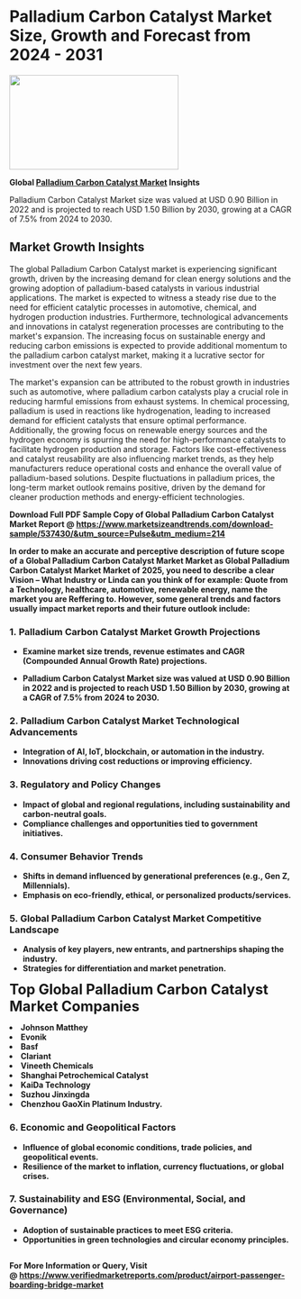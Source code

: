 <H1>Palladium Carbon Catalyst Market Size, Growth and Forecast from 2024 - 2031</H1><img class="aligncenter size-medium wp-image-584254" src="https://thirdeyenews.in/wp-content/uploads/2024/09/Global-Market-Research-300x168.jpeg" alt="" width="300" height="168" /><p><strong>Global&nbsp;<a href="https://www.marketsizeandtrends.com/download-sample/537430/&amp;utm_source=Pulse&amp;utm_medium=214">Palladium Carbon Catalyst Market</a> Insights</strong></p><p>Palladium Carbon Catalyst Market size was valued at USD 0.90 Billion in 2022 and is projected to reach USD 1.50 Billion by 2030, growing at a CAGR of 7.5% from 2024 to 2030.</p><p><h2>Market Growth Insights</h2> <p>The global Palladium Carbon Catalyst market is experiencing significant growth, driven by the increasing demand for clean energy solutions and the growing adoption of palladium-based catalysts in various industrial applications. The market is expected to witness a steady rise due to the need for efficient catalytic processes in automotive, chemical, and hydrogen production industries. Furthermore, technological advancements and innovations in catalyst regeneration processes are contributing to the market's expansion. The increasing focus on sustainable energy and reducing carbon emissions is expected to provide additional momentum to the palladium carbon catalyst market, making it a lucrative sector for investment over the next few years.</p> <p><strong></strong></p> <p>The market's expansion can be attributed to the robust growth in industries such as automotive, where palladium carbon catalysts play a crucial role in reducing harmful emissions from exhaust systems. In chemical processing, palladium is used in reactions like hydrogenation, leading to increased demand for efficient catalysts that ensure optimal performance. Additionally, the growing focus on renewable energy sources and the hydrogen economy is spurring the need for high-performance catalysts to facilitate hydrogen production and storage. Factors like cost-effectiveness and catalyst reusability are also influencing market trends, as they help manufacturers reduce operational costs and enhance the overall value of palladium-based solutions. Despite fluctuations in palladium prices, the long-term market outlook remains positive, driven by the demand for cleaner production methods and energy-efficient technologies.</p> <p><strong></p><p><span class=""><strong>Download Full PDF Sample Copy of Global Palladium Carbon Catalyst Market Report</strong> @ <a href="https://www.marketsizeandtrends.com/download-sample/537430/&amp;utm_source=Pulse&amp;utm_medium=214" target="_blank">https://www.marketsizeandtrends.com/download-sample/537430/&amp;utm_source=Pulse&amp;utm_medium=214</a></span></p><p>In order to make an accurate and perceptive description of future scope of a Global&nbsp;Palladium Carbon Catalyst Market Market as Global&nbsp;Palladium Carbon Catalyst Market Market of 2025, you need to describe a clear Vision &ndash; What Industry or Linda can you think of for example: Quote from a Technology, healthcare, automotive, renewable energy, name the market you are Reffering to. However, some general trends and factors usually impact market reports and their future outlook include:</p><h3>1.&nbsp;<strong>Palladium Carbon Catalyst Market Growth Projections</strong></h3><ul><li>Examine market size trends, revenue estimates and CAGR (Compounded Annual Growth Rate) projections.</li><li><p>Palladium Carbon Catalyst Market size was valued at USD 0.90 Billion in 2022 and is projected to reach USD 1.50 Billion by 2030, growing at a CAGR of 7.5% from 2024 to 2030.</p></li></ul><h3>2.&nbsp;<strong>Palladium Carbon Catalyst Market Technological Advancements</strong></h3><ul><li>Integration of AI, IoT, blockchain, or automation in the industry.</li><li>Innovations driving cost reductions or improving efficiency.</li></ul><h3>3.&nbsp;<strong>Regulatory and Policy Changes</strong></h3><ul><li>Impact of global and regional regulations, including sustainability and carbon-neutral goals.</li><li>Compliance challenges and opportunities tied to government initiatives.</li></ul><h3>4.&nbsp;<strong>Consumer Behavior Trends</strong></h3><ul><li>Shifts in demand influenced by generational preferences (e.g., Gen Z, Millennials).</li><li>Emphasis on eco-friendly, ethical, or personalized products/services.</li></ul><h3>5.&nbsp;<strong>Global Palladium Carbon Catalyst Market Competitive Landscape</strong></h3><ul><li>Analysis of key players, new entrants, and partnerships shaping the industry.</li><li>Strategies for differentiation and market penetration.</li></ul><p data-pm-slice="1 1 []"><span style="color: inherit; font-family: inherit; font-size: 25px;">Top Global Palladium Carbon Catalyst Market Companies</span></p><div class="" data-test-id=""><p><li>Johnson Matthey</li><li> Evonik</li><li> Basf</li><li> Clariant</li><li> Vineeth Chemicals</li><li> Shanghai Petrochemical Catalyst</li><li> KaiDa Technology</li><li> Suzhou Jinxingda</li><li> Chenzhou GaoXin Platinum Industry.</li></p></div><h3>6.&nbsp;<strong>Economic and Geopolitical Factors</strong></h3><ul><li>Influence of global economic conditions, trade policies, and geopolitical events.</li><li>Resilience of the market to inflation, currency fluctuations, or global crises.</li></ul><h3>7.&nbsp;<strong>Sustainability and ESG (Environmental, Social, and Governance)</strong></h3><ul><li>Adoption of sustainable practices to meet ESG criteria.</li><li>Opportunities in green technologies and circular economy principles.</li></ul><h2><strong style="font-size: 14px;">For More Information or Query, Visit @&nbsp;</strong><a style="background-color: #ffffff; font-size: 14px;" href="https://www.marketsizeandtrends.com/report/palladium-carbon-catalyst-market/" target="_blank">https://www.verifiedmarketreports.com/product/airport-passenger-boarding-bridge-market</a></h2>
